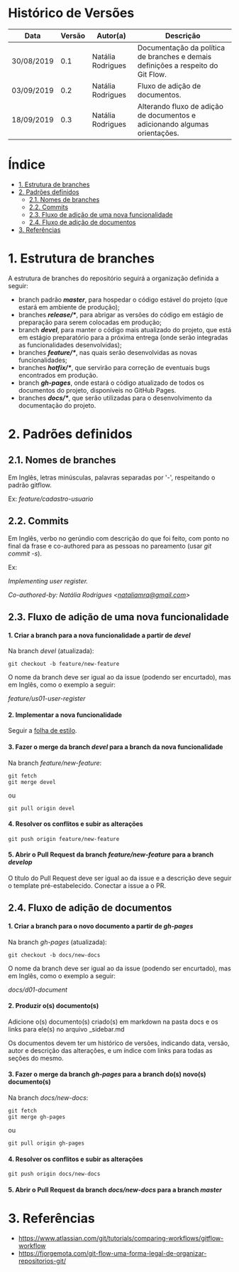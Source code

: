 # Histórico de Versões

| Data | Versão | Autor(a) | Descrição |
| - | - | - | - |
| 30/08/2019 | 0.1 |Natália Rodrigues | Documentação da política de branches e demais definições a respeito do Git Flow. |
|03/09/2019 | 0.2 | Natália Rodrigues | Fluxo de adição de documentos. |
| 18/09/2019 | 0.3 | Natália Rodrigues | Alterando fluxo de adição de documentos e adicionando algumas orientações. |


# Índice

* [1. Estrutura de branches](#1-Estrutura-de-branches)
* [2. Padrões definidos](#2-Padrões-definidos)
    * [2.1. Nomes de branches](#21-Nomes-de-branches)
    * [2.2. Commits](#22-Commits)
    * [2.3. Fluxo de adição de uma nova funcionalidade](#23-Fluxo-de-adição-de-uma-nova-funcionalidade)
    * [2.4. Fluxo de adição de documentos](#24-Fluxo-de-adição-de-documentos)
* [3. Referências](#3-Referências)
    

# 1. Estrutura de branches

A estrutura de branches do repositório seguirá a organização definida a seguir:

* branch padrão **_master_**, para hospedar o código estável do projeto (que estará em ambiente de produção); 
* branches **_release/*_**, para  abrigar as versões do código em estágio de preparação para serem colocadas em produção; 
* branch **_devel_**, para manter o código mais atualizado do projeto, que está em estágio preparatório para a próxima entrega (onde serão integradas as funcionalidades desenvolvidas); 
* branches **_feature/*_**, nas quais serão desenvolvidas as novas funcionalidades; 
* branches **_hotfix/*_**, que servirão para correção de eventuais bugs encontrados em produção.
* branch **_gh-pages_**, onde estará o código atualizado de todos os documentos do projeto, disponíveis no GitHub Pages.
* branches **_docs/*_**, que serão utilizadas para o desenvolvimento da documentação do projeto.


# 2. Padrões definidos

## 2.1. Nomes de branches

Em Inglês, letras minúsculas, palavras separadas por '-', respeitando o padrão gitflow. 

Ex: _feature/cadastro-usuario_


## 2.2. Commits

Em Inglês, verbo no gerúndio com descrição do que foi feito, com ponto no final da frase e co-authored para as pessoas no pareamento (usar _git commit -s_). 

Ex:

_Implementing user register._

_Co-authored-by: Natália Rodrigues <nataliamrq@gmail.com\>_


## 2.3. Fluxo de adição de uma nova funcionalidade

#### 1. Criar a branch para a nova funcionalidade a partir de _devel_

Na branch _devel_ (atualizada):

`git checkout -b feature/new-feature`

O nome da branch deve ser igual ao da issue (podendo ser encurtado), mas em Inglês, como o exemplo a seguir:

_feature/us01-user-register_

#### 2. Implementar a nova funcionalidade

Seguir a [folha de estilo]().

#### 3. Fazer o merge da branch _devel_ para a branch da nova funcionalidade

Na branch _feature/new-feature_:

`git fetch`<br>
`git merge devel`

ou

`git pull origin devel`

#### 4. Resolver os conflitos e subir as alterações

`git push origin feature/new-feature`

#### 5. Abrir o Pull Request da branch _feature/new-feature_ para a branch _develop_

O título do Pull Request deve ser igual ao da issue e a descrição deve seguir o template pré-estabelecido. Conectar a issue a o PR.


## 2.4. Fluxo de adição de documentos

#### 1. Criar a branch para o novo documento a partir de _gh-pages_

Na branch _gh-pages_ (atualizada):

`git checkout -b docs/new-docs`

O nome da branch deve ser igual ao da issue (podendo ser encurtado), mas em Inglês, como o exemplo a seguir:

_docs/d01-document_

#### 2. Produzir o(s) documento(s)

Adicione o(s) documento(s) criado(s) em markdown na pasta docs e os links para ele(s) no arquivo _sidebar.md

Os documentos devem ter um histórico de versões, indicando data, versão, autor e descrição das alterações, e um índice com links para todas as seções do mesmo.

#### 3. Fazer o merge da branch _gh-pages_ para a branch do(s) novo(s) documento(s)

Na branch _docs/new-docs_:

`git fetch`<br>
`git merge gh-pages`

ou

`git pull origin gh-pages`

#### 4. Resolver os conflitos e subir as alterações

`git push origin docs/new-docs`

#### 5. Abrir o Pull Request da branch _docs/new-docs_ para a branch _master_


# 3. Referências

* https://www.atlassian.com/git/tutorials/comparing-workflows/gitflow-workflow
* https://fjorgemota.com/git-flow-uma-forma-legal-de-organizar-repositorios-git/